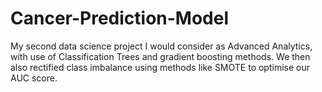 # Cancer-Prediction-Model
My second data science project I would consider as Advanced Analytics, with use of Classification Trees and gradient boosting methods. We then also rectified class imbalance using methods like SMOTE to optimise our AUC score.
